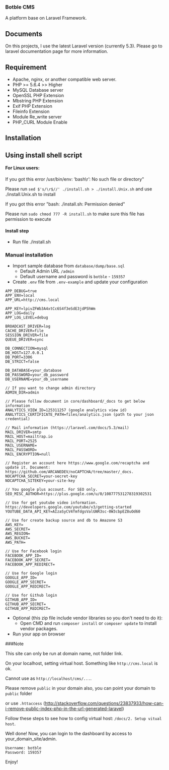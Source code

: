 ### Botble CMS
A platform base on Laravel Framework.

## Documents

On this projects, I use the latest Laravel version (currently 5.3). Please go to laravel documentation page for more information.

## Requirement

- Apache, nginx, or another compatible web server.
- PHP >= 5.6.4 >> Higher
- MySQL Database server
- OpenSSL PHP Extension
- Mbstring PHP Extension
- Exif PHP Extension
- Fileinfo Extension
- Module Re_write server
- PHP_CURL Module Enable

## Installation

## Using install shell script

#### For Linux users:

 If you got this error /usr/bin/env: ‘bash\r’: No such file or directory"
 
 Please run `sed $'s/\r$//' ./install.sh > ./install.Unix.sh` and use ./install.Unix.sh to install

 If you got this error "bash: ./install.sh: Permission denied"
 
 Please run `sudo chmod 777 -R install.sh` to make sure this file has permission to execute

#### Install step
 - Run file ./install.sh

### Manual installation

* Import sample database from `database/dump/base.sql`
  - Default Admin URL `/admin`
  - Default username and password is `botble` - `159357`
* Create `.env` file from `.env-example` and update your configuration
```
APP_DEBUG=true
APP_ENV=local
APP_URL=http://cms.local

APP_KEY=lpivZFWb3A4xtCc6S4f3eSdE3jdP5hWm
APP_LOG=daily
APP_LOG_LEVEL=debug

BROADCAST_DRIVER=log
CACHE_DRIVER=file
SESSION_DRIVER=file
QUEUE_DRIVER=sync

DB_CONNECTION=mysql
DB_HOST=127.0.0.1
DB_PORT=3306
DB_STRICT=false

DB_DATABASE=your_database
DB_PASSWORD=your_db_password
DB_USERNAME=your_db_username

// If you want to change admin directory
ADMIN_DIR=admin

// Please follow document in core/dashboard/_docs to get below information
ANALYTICS_VIEW_ID=125311257 (google analytics view id)
ANALYTICS_CERTIFICATE_PATH=files/analytics.json (path to your json credential) 

// Mail information (https://laravel.com/docs/5.3/mail)
MAIL_DRIVER=smtp
MAIL_HOST=mailtrap.io
MAIL_PORT=2525
MAIL_USERNAME=
MAIL_PASSWORD=
MAIL_ENCRYPTION=null

// Register an account here https://www.google.com/recaptcha and update it. Document: https://github.com/ARCANEDEV/noCAPTCHA/tree/master/_docs.
NOCAPTCHA_SECRET=your-secret-key
NOCAPTCHA_SITEKEY=your-site-key

// You google plus account. For SEO only.
SEO_MISC_AUTHOR=https://plus.google.com/u/0/108777531278319302531

// Use for get youtube video information. https://developers.google.com/youtube/v3/getting-started
YOUTUBE_DATA_API_KEY=AIzaSyCV4fmfdgsValGNR3sc-0W3cbpEZ8uOd60

// Use for create backup source and db to Amazone S3
AWS_KEY=
AWS_SECRET=
AWS_REGION=
AWS_BUCKET=
AWS_PATH=

// Use for Facebook login
FACEBOOK_APP_ID=
FACEBOOK_APP_SECRET=
FACEBOOK_APP_REDIRECT=

// Use for Google login
GOOGLE_APP_ID=
GOOGLE_APP_SECRET=
GOOGLE_APP_REDIRECT=

// Use for Github login
GITHUB_APP_ID=
GITHUB_APP_SECRET=
GITHUB_APP_REDIRECT=

```
* Optional (this zip file include vendor libraries so you don't need to do it):
  - Open CMD and run `composer install` or `composer update` to install vendor packages.
* Run your app on browser

###Note

This site can only be run at domain name, not folder link.

On your localhost, setting virtual host. Something like `http://cms.local` is ok. 

Cannot use as `http://localhost/cms/...`.

Please remove `public` in your domain also, you can point your domain to `public` folder

or use `.httaccess` (http://stackoverflow.com/questions/23837933/how-can-i-remove-public-index-php-in-the-url-generated-laravel)

Follow these steps to see how to config virtual host: `/docs/2. Setup vitual host`.

Well done! Now, you can login to the dashboard by access to your_domain_site/admin.

```
Username: botble
Password: 159357
```

Enjoy!